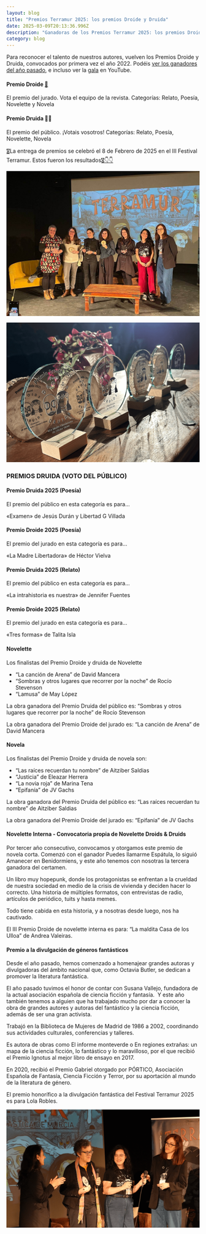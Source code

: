 ```yaml
---
layout: blog
title: "Premios Terramur 2025: los premios Droide y Druida"
date: 2025-03-09T20:13:36.996Z
description: "Ganadoras de los Premios Terramur 2025: los premios Droide y Druida"
category: blog
---
```

Para reconocer el talento de nuestros autores, vuelven los Premios Droide y Druida, convocados por primera vez el año 2022. Podéi﻿s [ver los ganadores del año pasado](https://droidsanddruids.com/blog/2024/02/07/premios-terramur-2023-los-premios-droide-y-druida), e incluso ver la [gala](https://youtu.be/RX7rN3rIGLk?si=0qd3VCBMMUzuRCxz) en YouTube. 

#### Premio Droide [🤖](https://emojipedia.org/robot/)

El premio del jurado. Vota el equipo de la revista. Categorías: Relato, Poesía, Novelette y Novela

#### Premio Druida 🧙‍♀️​

El premio del público. ¡Votais vosotros! Categorías: Relato, Poesía, Novelette, Novela

[🎖️](https://emojiterra.com/awards-medals/)La entrega de premios se celebró el 8 de Febrero de 2025 en el III Festival Terramur. Estos fueron los resultados[🎖️](https://emojiterra.com/awards-medals/)[👇👇](https://emojipedia.org/backhand-index-pointing-down)



![](/public/images/img_6575-2.jpg)



![](/public/images/captura-de-pantalla-2025-03-09-a-las-21.02.53.png)

### PREMIOS DRUIDA (VOTO DEL PÚBLICO)

#### Premio Druida 2025 (Poesía)

El premio del público en esta categoría es para…

«Examen» de Jesús Durán y Libertad G Villada



#### Premio Droide 2025 (Poesía)

El premio del jurado en esta categoría es para…

«La Madre Libertadora» de Héctor Vielva



#### Premio Druida 2025 (Relato)

El premio del público en esta categoría es para…

«La intrahistoria es nuestra» de Jennifer Fuentes



#### Premio Droide 2025 (Relato)

El premio del jurado en esta categoría es para…

«Tres formas» de Talita Isla



#### Novelette

Los finalistas del Premio Droide y druida de Novelette 

* “La canción de Arena” de David Mancera
* “Sombras y otros lugares que recorrer por la noche” de Rocío Stevenson
* “Lamusa” de May López

La obra ganadora del Premio Druida del público es: “Sombras y otros lugares que recorrer por la noche” de Rocío Stevenson

La obra ganadora del Premio Droide del jurado es: “La canción de Arena” de David Mancera



#### Novela

Los finalistas del Premio Droide y druida de novela son: 

* “Las raíces recuerdan tu nombre” de Aitziber Saldias
* “Justicia” de Eleazar Herrera
* “La novia roja” de Marina Tena
* “Epifanía” de JV Gachs

La obra ganadora del Premio Druida del público es: “Las raíces recuerdan tu nombre” de Aitziber Saldias

La obra ganadora del Premio Droide del jurado es: “Epifanía” de JV Gachs



#### Novelette Interna - Convocatoria propia de Novelette Droids & Druids

Por tercer año consecutivo, convocamos y otorgamos este premio de novela corta. Comenzó con el ganador Puedes llamarme Espátula, lo siguió Amanecer en Benidormiens, y este año tenemos con nosotras la tercera ganadora del certamen.

Un libro muy hopepunk, donde los protagonistas se enfrentan a la crueldad de nuestra sociedad en medio de la crisis de vivienda y deciden hacer lo correcto. Una historia de múltiples formatos, con entrevistas de radio, artículos de periódico, tuits y hasta memes. 

Todo tiene cabida en esta historia, y a nosotras desde luego, nos ha cautivado.

El III Premio Droide de novelette interna es para: “La maldita Casa de los Ulloa” de Andrea Valeiras.



#### Premio a la divulgación de géneros fantásticos

Desde el año pasado, hemos comenzado a homenajear grandes autoras y divulgadoras del ámbito nacional que, como Octavia Butler, se dedican a promover la literatura fantástica.

El año pasado tuvimos el honor de contar con Susana Vallejo, fundadora de la actual asociación española de ciencia ficción y fantasía.  Y este año también tenemos a alguien que ha trabajado mucho por dar a conocer la obra de grandes autores y autoras del fantástico y la ciencia ficción, además de ser una gran activista.

Trabajó en la Biblioteca de Mujeres de Madrid de 1986 a 2002, coordinando sus actividades culturales, conferencias y talleres.

Es autora de obras como El informe monteverde o En regiones extrañas: un mapa de la ciencia ficción, lo fantástico y lo maravilloso, por el que recibió el Premio Ignotus al mejor libro de ensayo en 2017.

En 2020, recibió el Premio Gabriel otorgado por PÓRTICO, Asociación Española de Fantasía, Ciencia Ficción y Terror, por su aportación al mundo de la literatura de género.

El premio honorífico a la divulgación fantástica del Festival Terramur 2025  es para Lola Robles.

![](/public/images/captura-de-pantalla-2025-03-09-a-las-21.16.45-copia.png)